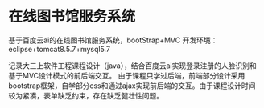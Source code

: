 # 在线图书馆服务系统
基于百度云ai的在线图书馆服务系统，bootStrap+MVC
开发环境：eclipse+tomcat8.5.7+mysql5.7


记录大三上软件工程课程设计（java），结合百度云ai实现登录注册的人脸识别和基于MVC设计模式的前后端交互。
由于课程只学过后端，前端部分设计采用bootstrap框架，自学部分css和通过ajax实现前后端的交互。由于课程设计时间较为紧凑，表单缺乏约束，存在缺乏健壮性问题。
